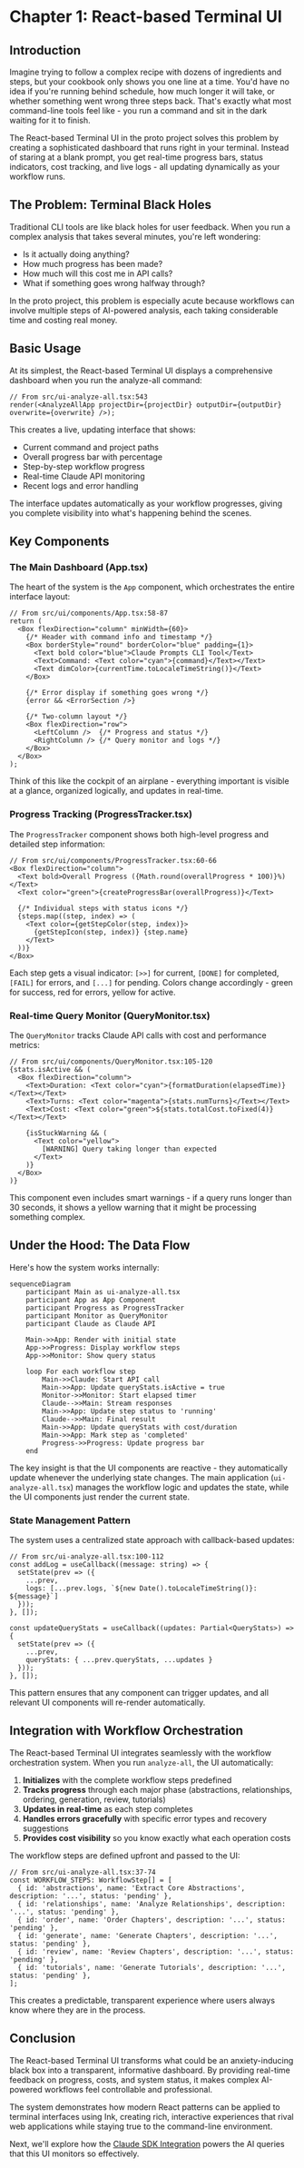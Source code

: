 # Chapter 1: React-based Terminal UI

## Introduction

Imagine trying to follow a complex recipe with dozens of ingredients and steps, but your cookbook only shows you one line at a time. You'd have no idea if you're running behind schedule, how much longer it will take, or whether something went wrong three steps back. That's exactly what most command-line tools feel like - you run a command and sit in the dark waiting for it to finish.

The React-based Terminal UI in the proto project solves this problem by creating a sophisticated dashboard that runs right in your terminal. Instead of staring at a blank prompt, you get real-time progress bars, status indicators, cost tracking, and live logs - all updating dynamically as your workflow runs.

## The Problem: Terminal Black Holes

Traditional CLI tools are like black holes for user feedback. When you run a complex analysis that takes several minutes, you're left wondering:
- Is it actually doing anything?
- How much progress has been made?
- How much will this cost me in API calls?
- What if something goes wrong halfway through?

In the proto project, this problem is especially acute because workflows can involve multiple steps of AI-powered analysis, each taking considerable time and costing real money.

## Basic Usage

At its simplest, the React-based Terminal UI displays a comprehensive dashboard when you run the analyze-all command:

```tsx
// From src/ui-analyze-all.tsx:543
render(<AnalyzeAllApp projectDir={projectDir} outputDir={outputDir} overwrite={overwrite} />);
```

This creates a live, updating interface that shows:
- Current command and project paths
- Overall progress bar with percentage
- Step-by-step workflow progress
- Real-time Claude API monitoring
- Recent logs and error handling

The interface updates automatically as your workflow progresses, giving you complete visibility into what's happening behind the scenes.

## Key Components

### The Main Dashboard (App.tsx)

The heart of the system is the `App` component, which orchestrates the entire interface layout:

```tsx
// From src/ui/components/App.tsx:58-87
return (
  <Box flexDirection="column" minWidth={60}>
    {/* Header with command info and timestamp */}
    <Box borderStyle="round" borderColor="blue" padding={1}>
      <Text bold color="blue">Claude Prompts CLI Tool</Text>
      <Text>Command: <Text color="cyan">{command}</Text></Text>
      <Text dimColor>{currentTime.toLocaleTimeString()}</Text>
    </Box>
    
    {/* Error display if something goes wrong */}
    {error && <ErrorSection />}
    
    {/* Two-column layout */}
    <Box flexDirection="row">
      <LeftColumn />  {/* Progress and status */}
      <RightColumn /> {/* Query monitor and logs */}
    </Box>
  </Box>
);
```

Think of this like the cockpit of an airplane - everything important is visible at a glance, organized logically, and updates in real-time.

### Progress Tracking (ProgressTracker.tsx)

The `ProgressTracker` component shows both high-level progress and detailed step information:

```tsx
// From src/ui/components/ProgressTracker.tsx:60-66
<Box flexDirection="column">
  <Text bold>Overall Progress ({Math.round(overallProgress * 100)}%)</Text>
  <Text color="green">{createProgressBar(overallProgress)}</Text>
  
  {/* Individual steps with status icons */}
  {steps.map((step, index) => (
    <Text color={getStepColor(step, index)}>
      {getStepIcon(step, index)} {step.name}
    </Text>
  ))}
</Box>
```

Each step gets a visual indicator: `[>>]` for current, `[DONE]` for completed, `[FAIL]` for errors, and `[...]` for pending. Colors change accordingly - green for success, red for errors, yellow for active.

### Real-time Query Monitor (QueryMonitor.tsx)

The `QueryMonitor` tracks Claude API calls with cost and performance metrics:

```tsx
// From src/ui/components/QueryMonitor.tsx:105-120
{stats.isActive && (
  <Box flexDirection="column">
    <Text>Duration: <Text color="cyan">{formatDuration(elapsedTime)}</Text></Text>
    <Text>Turns: <Text color="magenta">{stats.numTurns}</Text></Text>
    <Text>Cost: <Text color="green">${stats.totalCost.toFixed(4)}</Text></Text>
    
    {isStuckWarning && (
      <Text color="yellow">
        [WARNING] Query taking longer than expected
      </Text>
    )}
  </Box>
)}
```

This component even includes smart warnings - if a query runs longer than 30 seconds, it shows a yellow warning that it might be processing something complex.

## Under the Hood: The Data Flow

Here's how the system works internally:

```mermaid
sequenceDiagram
    participant Main as ui-analyze-all.tsx
    participant App as App Component
    participant Progress as ProgressTracker
    participant Monitor as QueryMonitor
    participant Claude as Claude API
    
    Main->>App: Render with initial state
    App->>Progress: Display workflow steps
    App->>Monitor: Show query status
    
    loop For each workflow step
        Main->>Claude: Start API call
        Main->>App: Update queryStats.isActive = true
        Monitor->>Monitor: Start elapsed timer
        Claude-->>Main: Stream responses
        Main->>App: Update step status to 'running'
        Claude-->>Main: Final result
        Main->>App: Update queryStats with cost/duration
        Main->>App: Mark step as 'completed'
        Progress->>Progress: Update progress bar
    end
```

The key insight is that the UI components are reactive - they automatically update whenever the underlying state changes. The main application (`ui-analyze-all.tsx`) manages the workflow logic and updates the state, while the UI components just render the current state.

### State Management Pattern

The system uses a centralized state approach with callback-based updates:

```tsx
// From src/ui-analyze-all.tsx:100-112
const addLog = useCallback((message: string) => {
  setState(prev => ({
    ...prev,
    logs: [...prev.logs, `${new Date().toLocaleTimeString()}: ${message}`]
  }));
}, []);

const updateQueryStats = useCallback((updates: Partial<QueryStats>) => {
  setState(prev => ({
    ...prev,
    queryStats: { ...prev.queryStats, ...updates }
  }));
}, []);
```

This pattern ensures that any component can trigger updates, and all relevant UI components will re-render automatically.

## Integration with Workflow Orchestration

The React-based Terminal UI integrates seamlessly with the workflow orchestration system. When you run `analyze-all`, the UI automatically:

1. **Initializes** with the complete workflow steps predefined
2. **Tracks progress** through each major phase (abstractions, relationships, ordering, generation, review, tutorials)
3. **Updates in real-time** as each step completes
4. **Handles errors gracefully** with specific error types and recovery suggestions
5. **Provides cost visibility** so you know exactly what each operation costs

The workflow steps are defined upfront and passed to the UI:

```tsx
// From src/ui-analyze-all.tsx:37-74
const WORKFLOW_STEPS: WorkflowStep[] = [
  { id: 'abstractions', name: 'Extract Core Abstractions', description: '...', status: 'pending' },
  { id: 'relationships', name: 'Analyze Relationships', description: '...', status: 'pending' },
  { id: 'order', name: 'Order Chapters', description: '...', status: 'pending' },
  { id: 'generate', name: 'Generate Chapters', description: '...', status: 'pending' },
  { id: 'review', name: 'Review Chapters', description: '...', status: 'pending' },
  { id: 'tutorials', name: 'Generate Tutorials', description: '...', status: 'pending' },
];
```

This creates a predictable, transparent experience where users always know where they are in the process.

## Conclusion

The React-based Terminal UI transforms what could be an anxiety-inducing black box into a transparent, informative dashboard. By providing real-time feedback on progress, costs, and system status, it makes complex AI-powered workflows feel controllable and professional.

The system demonstrates how modern React patterns can be applied to terminal interfaces using Ink, creating rich, interactive experiences that rival web applications while staying true to the command-line environment.

Next, we'll explore how the [Claude SDK Integration](chapter-2-claude-sdk-integration.md) powers the AI queries that this UI monitors so effectively.
